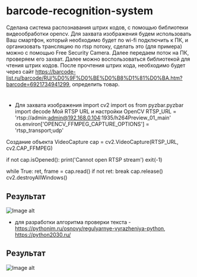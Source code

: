 # barcode-recognition-system
Сделана система распознавания штрих кодов, с помощью библиотеки видеообработки opencv. Для захвата изображения будем использовать Ваш смартфон, который необходимо будет по wi-fi подключить к ПК, и организовать трансляцию по rtsp потоку, сделать это (для примера) можно с помощью Free Security Camera. Далее передаем поток на ПК, проверяем его захват. Далее можно воспользоваться библиотекой для чтения штрих кодов. После прочтения штрих кода, необходимо будет через сайт https://barcode-list.ru/barcode/RU/%D0%9F%D0%BE%D0%B8%D1%81%D0%BA.htm?barcode=6921734941299, определить товар.
#
+ Для захвата изображения
import cv2
import os
from pyzbar.pyzbar import decode
Мой RTSP URL и настройки OpenCV
RTSP_URL = 'rtsp://admin:admin@192.168.0.104:1935/h264Preview_01_main'
os.environ['OPENCV_FFMPEG_CAPTURE_OPTIONS'] = 'rtsp_transport;udp'

Создание объекта VideoCapture
cap = cv2.VideoCapture(RTSP_URL, cv2.CAP_FFMPEG)

if not cap.isOpened():
    print('Cannot open RTSP stream')
    exit(-1)

while True:
    ret, frame = cap.read()
    if not ret:
        break
cap.release()
cv2.destroyAllWindows() 
## Результат
![Image alt](https://i.postimg.cc/FR8YzrDd/1.png)
+ для разработки алгоритма проверки текста - https://pythonim.ru/osnovy/regulyarnye-vyrazheniya-python, https://python2030.ru/
## Результат
![Image alt](https://i.postimg.cc/FR8YzrDd/1.png)
